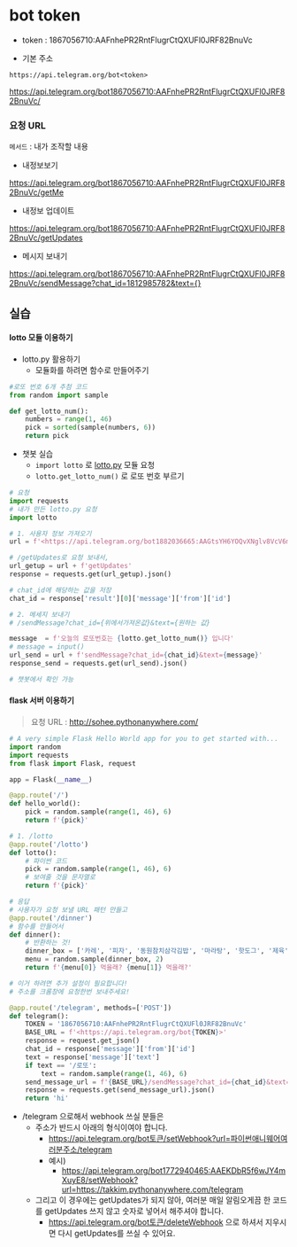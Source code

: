 # bot token

* token : 1867056710:AAFnhePR2RntFlugrCtQXUFl0JRF82BnuVc

* 기본 주소

```
https://api.telegram.org/bot<token>
```

https://api.telegram.org/bot1867056710:AAFnhePR2RntFlugrCtQXUFl0JRF82BnuVc/

### 요청 URL

`메서드` : 내가 조작할 내용

* 내정보보기

https://api.telegram.org/bot1867056710:AAFnhePR2RntFlugrCtQXUFl0JRF82BnuVc/getMe

* 내정보 업데이트

https://api.telegram.org/bot1867056710:AAFnhePR2RntFlugrCtQXUFl0JRF82BnuVc/getUpdates

* 메시지 보내기

https://api.telegram.org/bot1867056710:AAFnhePR2RntFlugrCtQXUFl0JRF82BnuVc/sendMessage?chat_id=1812985782&text={}



## 실습

#### lotto 모듈 이용하기

* lotto.py 활용하기
  * 모듈화를 하려면 함수로 만들어주기

```python
#로또 번호 6개 추첨 코드 
from random import sample

def get_lotto_num():
    numbers = range(1, 46)
    pick = sorted(sample(numbers, 6))
    return pick
```

- 챗봇 실습
  - `import lotto` 로 [lotto.py](http://lotto.py) 모듈 요청
  - `lotto.get_lotto_num()` 로 로또 번호 부르기

```python
# 요청
import requests
# 내가 만든 lotto.py 요청
import lotto

# 1. 사용자 정보 가져오기
url = f'<https://api.telegram.org/bot1882036665:AAGtsYH6YOQvXNglv8VcV6mwIyWYTzIrAp4/>'

# /getUpdates로 요청 보내서,
url_getup = url + f'getUpdates'
response = requests.get(url_getup).json()

# chat_id에 해당하는 값을 저장
chat_id = response['result'][0]['message']['from']['id']

# 2. 메세지 보내기
# /sendMessage?chat_id={위에서가져온값}&text={원하는 값}

message  = f'오늘의 로또번호는 {lotto.get_lotto_num()} 입니다'
# message = input()
url_send = url + f'sendMessage?chat_id={chat_id}&text={message}'
response_send = requests.get(url_send).json()

# 챗봇에서 확인 가능
```



#### flask 서버 이용하기

> 요청 URL : http://sohee.pythonanywhere.com/

```python
# A very simple Flask Hello World app for you to get started with...
import random
import requests
from flask import Flask, request

app = Flask(__name__)

@app.route('/')
def hello_world():
    pick = random.sample(range(1, 46), 6)
    return f'{pick}'

# 1. /lotto
@app.route('/lotto')
def lotto():
    # 파이썬 코드
    pick = random.sample(range(1, 46), 6)
    # 보여줄 것을 문자열로
    return f'{pick}'

# 응답
# 사용자가 요청 보낼 URL 패턴 만들고
@app.route('/dinner')
# 함수를 만들어서
def dinner():
    # 반환하는 것!
    dinner_box = ['카레', '피자', '동원참치삼각김밥', '마라탕', '핫도그', '제육', '돈까스', '피자', '치킨',  '족발', '라면', '초밥', '삼겹살', '샐러드', '꽃등심은 친구에게']
    menu = random.sample(dinner_box, 2)
    return f'{menu[0]} 먹을래? {menu[1]} 먹을래?'

# 이거 하려면 추가 설정이 필요합니다!
# 주소를 크롬창에 요청한번 보내주세요!

@app.route('/telegram', methods=['POST'])
def telegram():
    TOKEN = '1867056710:AAFnhePR2RntFlugrCtQXUFl0JRF82BnuVc'
    BASE_URL = f'<https://api.telegram.org/bot{TOKEN}>'
    response = request.get_json()
    chat_id = response['message']['from']['id']
    text = response['message']['text']
    if text == '/로또':
        text = random.sample(range(1, 46), 6)
    send_message_url = f'{BASE_URL}/sendMessage?chat_id={chat_id}&text={text}'
    response = requests.get(send_message_url).json()
    return 'hi'
```

- /telegram 으로해서 webhook 쓰실 분들은
  - 주소가 반드시 아래의 형식이여야 합니다.
    - https://api.telegram.org/bot토큰/setWebhook?url=파이썬애니웨어여러분주소/telegram
    - 예시)
      - https://api.telegram.org/bot1772940465:AAEKDbR5f6wJY4mXuyE8/setWebhook?url=https://takkim.pythonanywhere.com/telegram
  - 그리고 이 경우에는 getUpdates가 되지 않아, 여러분 매일 알림오게끔 한 코드를 getUpdates 쓰지 않고 숫자로 넣어서 해주셔야 합니다.
    - https://api.telegram.org/bot토큰/deleteWebhook 으로 하셔서 지우시면 다시 getUpdates를 쓰실 수 있어요.
